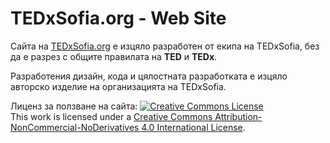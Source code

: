 # TEDxSofia.org - Web Site

Сайта на [TEDxSofia.org](https://tedxsofia.org) е изцяло разработен от екипа на TEDxSofia, без да е разрез с общите правилата на **TED** и **TEDx**.

Разработения дизайн, кода и цялостната разработката е изцяло авторско изделие на организацията на TEDxSofia.

Лиценз за ползване на сайта: <a rel="license" href="http://creativecommons.org/licenses/by-nc-nd/4.0/"><img alt="Creative Commons License" style="border-width:0" src="https://i.creativecommons.org/l/by-nc-nd/4.0/88x31.png" /></a><br />This work is licensed under a <a rel="license" href="http://creativecommons.org/licenses/by-nc-nd/4.0/">Creative Commons Attribution-NonCommercial-NoDerivatives 4.0 International License</a>.
